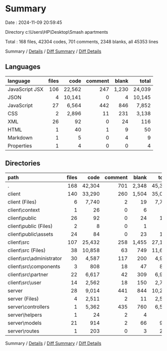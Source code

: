 # Summary

Date : 2024-11-09 20:59:45

Directory c:\\Users\\HP\\Desktop\\Smash apartments

Total : 168 files,  42304 codes, 701 comments, 2348 blanks, all 45353 lines

Summary / [Details](details.md) / [Diff Summary](diff.md) / [Diff Details](diff-details.md)

## Languages
| language | files | code | comment | blank | total |
| :--- | ---: | ---: | ---: | ---: | ---: |
| JavaScript JSX | 106 | 22,562 | 247 | 1,230 | 24,039 |
| JSON | 4 | 10,141 | 0 | 4 | 10,145 |
| JavaScript | 27 | 6,564 | 442 | 846 | 7,852 |
| CSS | 2 | 2,896 | 11 | 231 | 3,138 |
| XML | 26 | 92 | 0 | 24 | 116 |
| HTML | 1 | 40 | 1 | 9 | 50 |
| Markdown | 1 | 5 | 0 | 4 | 9 |
| Properties | 1 | 4 | 0 | 0 | 4 |

## Directories
| path | files | code | comment | blank | total |
| :--- | ---: | ---: | ---: | ---: | ---: |
| . | 168 | 42,304 | 701 | 2,348 | 45,353 |
| client | 140 | 33,290 | 260 | 1,504 | 35,054 |
| client (Files) | 6 | 7,740 | 2 | 19 | 7,761 |
| client\\context | 1 | 26 | 0 | 6 | 32 |
| client\\public | 26 | 92 | 0 | 24 | 116 |
| client\\public (Files) | 2 | 8 | 0 | 1 | 9 |
| client\\public\\assets | 24 | 84 | 0 | 23 | 107 |
| client\\src | 107 | 25,432 | 258 | 1,455 | 27,145 |
| client\\src (Files) | 38 | 10,858 | 63 | 749 | 11,670 |
| client\\src\\administrator | 30 | 4,587 | 117 | 200 | 4,904 |
| client\\src\\components | 3 | 808 | 18 | 47 | 873 |
| client\\src\\partner | 22 | 6,617 | 42 | 309 | 6,968 |
| client\\src\\user | 14 | 2,562 | 18 | 150 | 2,730 |
| server | 28 | 9,014 | 441 | 844 | 10,299 |
| server (Files) | 4 | 2,511 | 2 | 11 | 2,524 |
| server\\controllers | 1 | 5,362 | 435 | 760 | 6,557 |
| server\\helpers | 1 | 24 | 2 | 4 | 30 |
| server\\models | 21 | 914 | 2 | 66 | 982 |
| server\\routes | 1 | 203 | 0 | 3 | 206 |

Summary / [Details](details.md) / [Diff Summary](diff.md) / [Diff Details](diff-details.md)